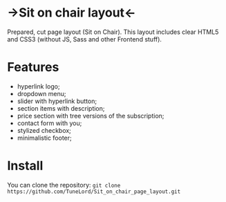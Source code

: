 # ->Sit on chair layout<-

Prepared, cut page layout (Sit on Chair). This layout includes clear HTML5 and CSS3 (without JS, Sass and other Frontend stuff). 

<strong><h1>Features</h1></strong>
* hyperlink logo;
* dropdown menu;
* slider with hyperlink button;
* section items with description;
* price section with tree versions of the subscription;
* contact form with you;
* stylized checkbox;
* minimalistic footer;

<strong><h1>Install</h1></strong>
You can clone the repository: 
`git clone https://github.com/TuneLord/Sit_on_chair_page_layout.git`
